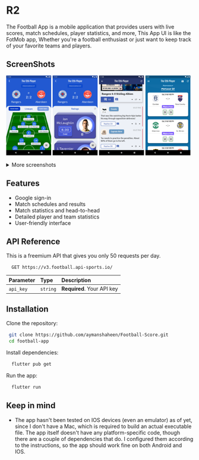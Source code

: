 # R2

The Football App is a mobile application that provides users with live scores, match schedules, player statistics, and more, This App UI is like the FotMob app, Whether you're a football enthusiast or just want to keep track of your favorite teams and players.
## ScreenShots

<p float="left">
    <img src="https://raw.githubusercontent.com/rho-cassiopeiae/the12thplayer/dev/.github/images/1.png" width="24%" />
    <img src="https://raw.githubusercontent.com/rho-cassiopeiae/the12thplayer/dev/.github/images/2.png" width="24%" />
    <img src="https://raw.githubusercontent.com/rho-cassiopeiae/the12thplayer/dev/.github/images/5.png" width="24%" />
    <img src="https://raw.githubusercontent.com/rho-cassiopeiae/the12thplayer/dev/.github/images/7.png" width="24%" />
</p>

<details>
<summary>More screenshots</summary>

<p float="left">
    <img src="https://raw.githubusercontent.com/rho-cassiopeiae/the12thplayer/dev/.github/images/8.png" width="32%" />
    <img src="https://raw.githubusercontent.com/rho-cassiopeiae/the12thplayer/dev/.github/images/4.png" width="32%" />
    <img src="https://raw.githubusercontent.com/rho-cassiopeiae/the12thplayer/dev/.github/images/12.png" width="32%" />
</p>
<p float="left">
    <img src="https://raw.githubusercontent.com/rho-cassiopeiae/the12thplayer/dev/.github/images/9.png" width="32%" />
    <img src="https://raw.githubusercontent.com/rho-cassiopeiae/the12thplayer/dev/.github/images/6.png" width="32%" />
    <img src="https://raw.githubusercontent.com/rho-cassiopeiae/the12thplayer/dev/.github/images/13.png" width="32%" />
</p>
<p float="left">
    <img src="https://raw.githubusercontent.com/rho-cassiopeiae/the12thplayer/dev/.github/images/10.png" width="32%" />
    <img src="https://raw.githubusercontent.com/rho-cassiopeiae/the12thplayer/dev/.github/images/11.png" width="32%" />
    <img src="https://raw.githubusercontent.com/rho-cassiopeiae/the12thplayer/dev/.github/images/3.png" width="32%" />
</p>

</details>



## Features

- Google sign-in
- Match schedules and results
- Match statistics and head-to-head
- Detailed player and team statistics
- User-friendly interface


## API Reference
This is a freemium API  that gives you only 50 requests per day. 
```HTTP
  GET https://v3.football.api-sports.io/
```

| Parameter | Type     | Description                |
| :-------- | :------- | :------------------------- |
| `api_key` | `string` | **Required**. Your API key |






## Installation

Clone the repository:

```bash
 git clone https://github.com/aymanshaheen/Football-Score.git
 cd football-app
```
Install dependencies:

```bash
  flutter pub get
```
Run the app:

```bash
  flutter run
```

## Keep in mind

- The app hasn't been tested on IOS devices (even an emulator) as of yet, since I don't have a Mac, which is required to build an actual executable file. The app itself doesn't have any platform-specific code, though there are a couple of dependencies that do. I configured them according to the instructions, so the app should work fine on both Android and IOS.
